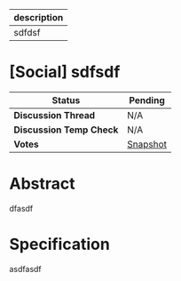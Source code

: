 | description |
| ----------- |
| sdfdsf      |

# [Social] sdfsdf

  
  | **Status**            | Pending                                                                                                                                      |
  | --------------------- | ------------------------------------------------------------------------------------------------------------------------------------------- |
  | **Discussion Thread** |  N/A                                                                                              |
  | **Discussion Temp Check** |  N/A                                                                                              |
  | **Votes**             | [Snapshot](https://snapshot.org/#/ens.eth/proposal/0x51ccc852109c5c42feeb5f05eda663d7857b42443bb2132e006d33d55804dba3)                                                                                                                                     |
  

# Abstract 
 dfasdf

# Specification 
 asdfasdf

